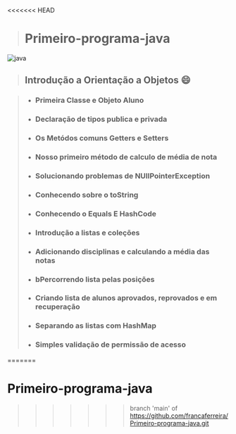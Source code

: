 <<<<<<< HEAD
> <h1>Primeiro-programa-java</h1>

![java](https://user-images.githubusercontent.com/42326283/152260291-7ba7d325-a354-414a-8eec-66e4ca013789.jpg)

> ## Introdução a Orientação a Objetos 😄


 >  - ### Primeira Classe e Objeto Aluno
 >  - ### Declaração de tipos publica e privada
 >  - ### Os Metódos comuns Getters e Setters
 >  - ### Nosso primeiro método de calculo de média de nota
 >  - ### Solucionando problemas de NUllPointerException
 >  - ### Conhecendo sobre o toString
 >  - ### Conhecendo o Equals E HashCode
 >  - ### Introdução a listas e coleções
 >  - ### Adicionando disciplinas e calculando a média das notas
 >  - ### bPercorrendo lista pelas posições
 >  - ### Criando lista de alunos aprovados, reprovados e em recuperação
 >  - ### Separando as listas com HashMap
 >  - ### Simples validação de permissão de acesso
=======
# Primeiro-programa-java
>>>>>>> branch 'main' of https://github.com/francaferreira/Primeiro-programa-java.git
